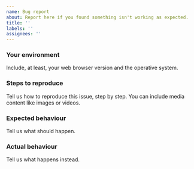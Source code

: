```yaml
---
name: Bug report
about: Report here if you found something isn't working as expected.
title: ''
labels: ''
assignees: ''
---
```


### Your environment

Include, at least, your web browser version and the operative system.

### Steps to reproduce

Tell us how to reproduce this issue, step by step. You can include media content like images or videos.

### Expected behaviour

Tell us what should happen.

### Actual behaviour

Tell us what happens instead.
